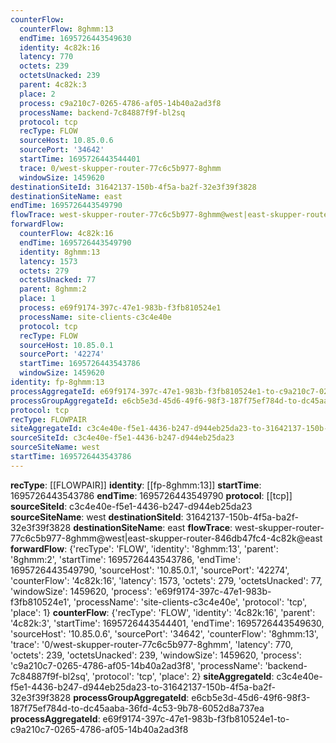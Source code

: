 ```yaml
---
counterFlow:
  counterFlow: 8ghmm:13
  endTime: 1695726443549630
  identity: 4c82k:16
  latency: 770
  octets: 239
  octetsUnacked: 239
  parent: 4c82k:3
  place: 2
  process: c9a210c7-0265-4786-af05-14b40a2ad3f8
  processName: backend-7c84887f9f-bl2sq
  protocol: tcp
  recType: FLOW
  sourceHost: 10.85.0.6
  sourcePort: '34642'
  startTime: 1695726443544401
  trace: 0/west-skupper-router-77c6c5b977-8ghmm
  windowSize: 1459620
destinationSiteId: 31642137-150b-4f5a-ba2f-32e3f39f3828
destinationSiteName: east
endTime: 1695726443549790
flowTrace: west-skupper-router-77c6c5b977-8ghmm@west|east-skupper-router-846db47fc4-4c82k@east
forwardFlow:
  counterFlow: 4c82k:16
  endTime: 1695726443549790
  identity: 8ghmm:13
  latency: 1573
  octets: 279
  octetsUnacked: 77
  parent: 8ghmm:2
  place: 1
  process: e69f9174-397c-47e1-983b-f3fb810524e1
  processName: site-clients-c3c4e40e
  protocol: tcp
  recType: FLOW
  sourceHost: 10.85.0.1
  sourcePort: '42274'
  startTime: 1695726443543786
  windowSize: 1459620
identity: fp-8ghmm:13
processAggregateId: e69f9174-397c-47e1-983b-f3fb810524e1-to-c9a210c7-0265-4786-af05-14b40a2ad3f8
processGroupAggregateId: e6cb5e3d-45d6-49f6-98f3-187f75ef784d-to-dc45aaba-36fd-4c53-9b78-6052d8a737ea
protocol: tcp
recType: FLOWPAIR
siteAggregateId: c3c4e40e-f5e1-4436-b247-d944eb25da23-to-31642137-150b-4f5a-ba2f-32e3f39f3828
sourceSiteId: c3c4e40e-f5e1-4436-b247-d944eb25da23
sourceSiteName: west
startTime: 1695726443543786
---
```

**recType**: [[FLOWPAIR]]
**identity**: [[fp-8ghmm:13]]
**startTime**: 1695726443543786
**endTime**: 1695726443549790
**protocol**: [[tcp]]
**sourceSiteId**: c3c4e40e-f5e1-4436-b247-d944eb25da23
**sourceSiteName**: west
**destinationSiteId**: 31642137-150b-4f5a-ba2f-32e3f39f3828
**destinationSiteName**: east
**flowTrace**: west-skupper-router-77c6c5b977-8ghmm@west|east-skupper-router-846db47fc4-4c82k@east
**forwardFlow**: {'recType': 'FLOW', 'identity': '8ghmm:13', 'parent': '8ghmm:2', 'startTime': 1695726443543786, 'endTime': 1695726443549790, 'sourceHost': '10.85.0.1', 'sourcePort': '42274', 'counterFlow': '4c82k:16', 'latency': 1573, 'octets': 279, 'octetsUnacked': 77, 'windowSize': 1459620, 'process': 'e69f9174-397c-47e1-983b-f3fb810524e1', 'processName': 'site-clients-c3c4e40e', 'protocol': 'tcp', 'place': 1}
**counterFlow**: {'recType': 'FLOW', 'identity': '4c82k:16', 'parent': '4c82k:3', 'startTime': 1695726443544401, 'endTime': 1695726443549630, 'sourceHost': '10.85.0.6', 'sourcePort': '34642', 'counterFlow': '8ghmm:13', 'trace': '0/west-skupper-router-77c6c5b977-8ghmm', 'latency': 770, 'octets': 239, 'octetsUnacked': 239, 'windowSize': 1459620, 'process': 'c9a210c7-0265-4786-af05-14b40a2ad3f8', 'processName': 'backend-7c84887f9f-bl2sq', 'protocol': 'tcp', 'place': 2}
**siteAggregateId**: c3c4e40e-f5e1-4436-b247-d944eb25da23-to-31642137-150b-4f5a-ba2f-32e3f39f3828
**processGroupAggregateId**: e6cb5e3d-45d6-49f6-98f3-187f75ef784d-to-dc45aaba-36fd-4c53-9b78-6052d8a737ea
**processAggregateId**: e69f9174-397c-47e1-983b-f3fb810524e1-to-c9a210c7-0265-4786-af05-14b40a2ad3f8